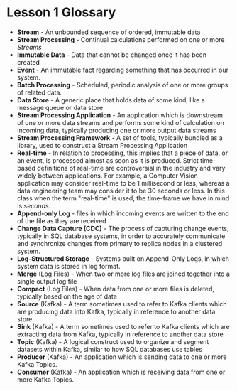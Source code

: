 
# Lesson 1 Glossary
* **Stream** - An unbounded sequence of ordered, immutable data
* **Stream Processing** - Continual calculations performed on one or more *Streams*
* **Immutable Data** - Data that cannot be changed once it has been created
* **Event** - An immutable fact regarding something that has occurred in our system.
* **Batch Processing** - Scheduled, periodic analysis of one or more groups of related data.
* **Data Store** - A generic place that holds data of some kind, like a message queue or data store
* **Stream Processing Application** - An application which is downstream of one or more data streams and performs some kind of calculation on incoming data, typically producing one or more output data streams
* **Stream Processing Framework** - A set of tools, typically bundled as a library, used to construct a Stream Processing Application
* **Real-time** - In relation to processing, this implies that a piece of data, or an event, is processed almost as soon as it is produced. Strict time-based definitions of real-time are controversial in the industry and vary widely between applications. For example, a Computer Vision application may consider real-time to be 1 millisecond or less, whereas a data engineering team may consider it to be 30 seconds or less. In this class when the term "real-time" is used, the time-frame we have in mind is *seconds*.
* **Append-only Log** - files in which incoming events are written to the end of the file as they are received
* **Change Data Capture (CDC)** - The process of capturing change events, typically in SQL database systems, in order to accurately communicate and synchronize changes from primary to replica nodes in a clustered system.
* **Log-Structured Storage** - Systems built on Append-Only Logs, in which system data is stored in log format.
* **Merge** (Log Files) - When two or more log files are joined together into a single output log file
* **Compact** (Log Files) - When data from one or more files is deleted, typically based on the age of data
* **Source** (Kafka) - A term sometimes used to refer to Kafka clients which are producing data into Kafka, typically in reference to another data store
* **Sink** (Kafka) - A term sometimes used to refer to Kafka clients which are extracting data from Kafka, typically in reference to another data store
* **Topic** (Kafka) - A logical construct used to organize and segment datasets within Kafka, similar to how SQL databases use tables
* **Producer** (Kafka) - An application which is sending data to one or more Kafka Topics.
* **Consumer** (Kafka) - An application which is receiving data from one or more Kafka Topics.
